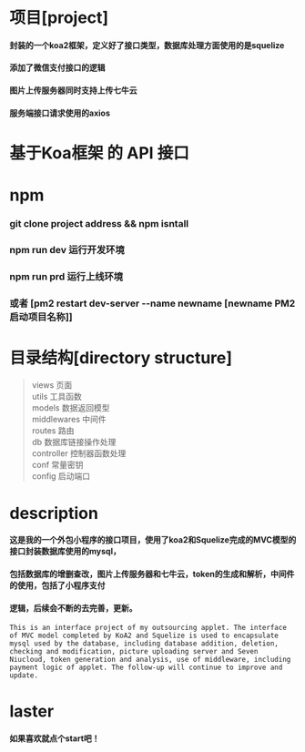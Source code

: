 # 项目[project]
#### 封装的一个koa2框架，定义好了接口类型，数据库处理方面使用的是squelize
#### 添加了微信支付接口的逻辑
#### 图片上传服务器同时支持上传七牛云
#### 服务端接口请求使用的axios

# 基于Koa框架 的 API 接口

# npm
### git clone project address && npm isntall
### npm run dev  运行开发环境
### npm run prd  运行上线环境
### 或者 [pm2 restart dev-server --name newname [newname PM2启动项目名称]]


# 目录结构[directory structure]
> views 页面    
> utils 工具函数    
> models 数据返回模型    
> middlewares 中间件    
> routes 路由    
> db 数据库链接操作处理    
> controller 控制器函数处理    
> conf 常量密钥    
> config 启动端口       


# description
#### 这是我的一个外包小程序的接口项目，使用了koa2和Squelize完成的MVC模型的接口封装数据库使用的mysql，
#### 包括数据库的增删查改，图片上传服务器和七牛云，token的生成和解析，中间件的使用，包括了小程序支付
#### 逻辑，后续会不断的去完善，更新。
```
This is an interface project of my outsourcing applet. The interface of MVC model completed by KoA2 and Squelize is used to encapsulate mysql used by the database, including database addition, deletion, checking and modification, picture uploading server and Seven Niucloud, token generation and analysis, use of middleware, including payment logic of applet. The follow-up will continue to improve and update.
```

# laster
#### 如果喜欢就点个start吧！

